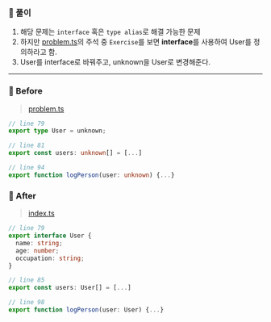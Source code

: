 ### 📝 풀이
1. 해당 문제는 `interface` 혹은 `type alias`로 해결 가능한 문제
2. 하지만 [problem.ts](problem.ts)의 주석 중 `Exercise`를 보면 **interface**를 사용하여 User를 정의하라고 함.
3. User를 interface로 바꿔주고, unknown을 User로 변경해준다.

---

### 🐤 Before
> [problem.ts](problem.ts)
```ts
// line 79
export type User = unknown;

// line 81
export const users: unknown[] = [...]

// line 94
export function logPerson(user: unknown) {...}
```

### 🐔 After
> [index.ts](index.ts)
```ts
// line 79
export interface User {
  name: string;
  age: number;
  occupation: string;
}

// line 85
export const users: User[] = [...]

// line 98
export function logPerson(user: User) {...}
```